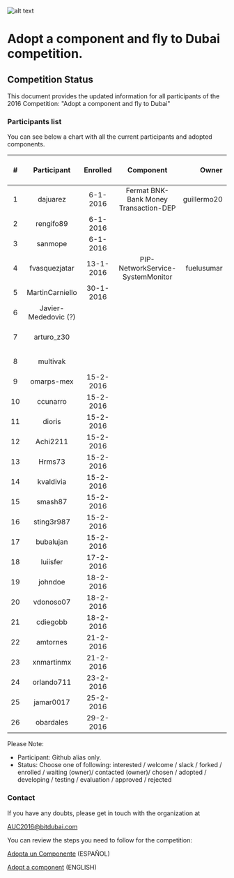 ![alt text](https://github.com/bitDubai/media-kit/blob/master/MediaKit/Fermat%20Branding/Fermat%20Logotype/Fermat_Logo_3D.png "Fermat Logo")
# Adopt a component and fly to Dubai competition.

## Competition Status
This document provides the updated information for all participants of the 2016 Competition: "Adopt a component and fly to Dubai"

### Participants list

You can see below a chart with all the current participants and adopted components. 

| # | Participant | Enrolled |  Component | Owner | Status | Comments | Score | Amount Collected [USD] |
|:---:|:---:|:---:|:---:|---:|:---:|:---:|:---:|:---:|
|1|dajuarez|6-1-2016|Fermat BNK-Bank Money Transaction-DEP|guillermo20|chosen||||
|2|rengifo89|6-1-2016|||enrolled|#8|||
|3|sanmope|6-1-2016||| enrolled |#9|||
|4|fvasquezjatar|13-1-2016|PIP-NetworkService-SystemMonitor|fuelusumar|contacted|component not ready yet|||
|5|MartinCarniello|30-1-2016| | |slack ||||
|6|Javier-Mededovic (?)| | | |welcome ||||
|7|arturo_z30| | | |interested|#1 27-12-2015 empty|||
|8|multivak| || | forked |#10 6-1-2016|||
|9|omarps-mex|15-2-2016| | |slack ||||
|10|ccunarro|15-2-2016| | |slack ||||
|11|dioris|15-2-2016| | |slack ||||
|12|Achi2211|15-2-2016| | |welcome||||
|13|Hrms73|15-2-2016| | | slack||||
|14|kvaldivia|15-2-2016| | | slack||||
|15|smash87|15-2-2016| | | slack||||
|16|sting3r987|15-2-2016| | |slack||||
|17|bubalujan|15-2-2016| | | slack||||
|18|luiisfer|17-2-2016| | | slack||||
|19|johndoe|18-2-2016| | |enrolled||||
|20|vdonoso07|18-2-2016| | | slack||||
|21|cdiegobb|18-2-2016| | | slack||||
|22|amtornes|21-2-2016| | | slack||||
|23|xnmartinmx|21-2-2016| | |enrolled||||
|24|orlando711|23-2-2016| | |enrolled||||
|25|jamar0017|25-2-2016| | |enrolled||||
|26|obardales|29-2-2016| | |enrolled||||

Please Note: 
* Participant: Github alias only.
* Status: Choose one of following:  interested / welcome / slack / forked / enrolled / waiting (owner)/ contacted (owner)/ chosen / adopted / developing / testing / evaluation / approved / rejected 


### Contact	
If you have any doubts, please get in touch with the organization at

AUC2016@bitdubai.com

You can review the steps you need to follow for the competition:

[Adopta un Componente](http://bitdubai.com/wp/adopta-un-componente) (ESPAÑOL)

[Adopt a component](http://bitdubai.com/wp/adopt-a-component) (ENGLISH)

